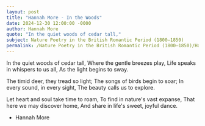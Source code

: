 ```yaml
---
layout: post
title: "Hannah More - In the Woods"
date: 2024-12-30 12:00:00 -0000
author: Hannah More
quote: "In the quiet woods of cedar tall,"
subject: Nature Poetry in the British Romantic Period (1800–1850)
permalink: /Nature Poetry in the British Romantic Period (1800–1850)/Hannah More/Hannah More - In the Woods
---
```


In the quiet woods of cedar tall,
Where the gentle breezes play,
Life speaks in whispers to us all,
As the light begins to sway.

The timid deer, they tread so light;
The songs of birds begin to soar;
In every sound, in every sight,
The beauty calls us to explore.

Let heart and soul take time to roam,
To find in nature's vast expanse,
That here we may discover home,
And share in life's sweet, joyful dance.

- Hannah More
